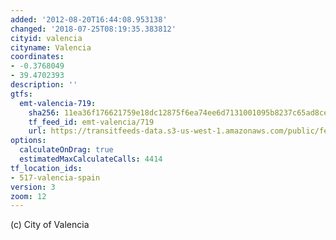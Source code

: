 ```yaml
---
added: '2012-08-20T16:44:08.953138'
changed: '2018-07-25T08:19:35.383812'
cityid: valencia
cityname: Valencia
coordinates:
- -0.3768049
- 39.4702393
description: ''
gtfs:
  emt-valencia-719:
    sha256: 11ea36f176621759e18dc12875f6ea74ee6d7131001095b8237c65ad8ce22d70
    tf_feed_id: emt-valencia/719
    url: https://transitfeeds-data.s3-us-west-1.amazonaws.com/public/feeds/emt-valencia/719/20180719/gtfs.zip
options:
  calculateOnDrag: true
  estimatedMaxCalculateCalls: 4414
tf_location_ids:
- 517-valencia-spain
version: 3
zoom: 12
---
```


(c) City of Valencia
